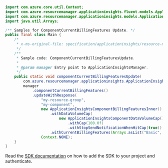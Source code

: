 ```java
import com.azure.core.util.Context;
import com.azure.resourcemanager.applicationinsights.fluent.models.ApplicationInsightsComponentBillingFeaturesInner;
import com.azure.resourcemanager.applicationinsights.models.ApplicationInsightsComponentDataVolumeCap;
import java.util.Arrays;

/** Samples for ComponentCurrentBillingFeatures Update. */
public final class Main {
    /*
     * x-ms-original-file: specification/applicationinsights/resource-manager/Microsoft.Insights/stable/2015-05-01/examples/CurrentBillingFeaturesUpdate.json
     */
    /**
     * Sample code: ComponentCurrentBillingFeaturesUpdate.
     *
     * @param manager Entry point to ApplicationInsightsManager.
     */
    public static void componentCurrentBillingFeaturesUpdate(
        com.azure.resourcemanager.applicationinsights.ApplicationInsightsManager manager) {
        manager
            .componentCurrentBillingFeatures()
            .updateWithResponse(
                "my-resource-group",
                "my-component",
                new ApplicationInsightsComponentBillingFeaturesInner()
                    .withDataVolumeCap(
                        new ApplicationInsightsComponentDataVolumeCap()
                            .withCap(100.0f)
                            .withStopSendNotificationWhenHitCap(true))
                    .withCurrentBillingFeatures(Arrays.asList("Basic", "Application Insights Enterprise")),
                Context.NONE);
    }
}
```

Read the [SDK documentation](https://github.com/Azure/azure-sdk-for-java/blob/azure-resourcemanager-applicationinsights_1.0.0-beta.4/sdk/applicationinsights/azure-resourcemanager-applicationinsights/README.md) on how to add the SDK to your project and authenticate.
